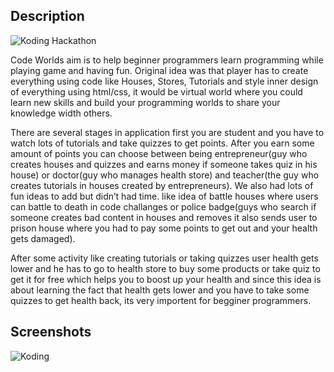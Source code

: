 ## Description
![Koding Hackathon](https://raw.githubusercontent.com/koding/hackathon.submit/master/images/badge.png)

Code Worlds aim is to help beginner programmers learn programming while playing game and having fun. Original idea was that player has to create everything using code like Houses, Stores, Tutorials and style inner design of everything using html/css, it would be virtual world where you could learn new skills and build your programming worlds to share your knowledge width others.

There are several stages in application first you are student and you have to watch lots of tutorials and take quizzes to get points. After you earn some amount of points you can choose between being entrepreneur(guy who creates houses and quizzes and earns money if someone takes quiz in his house) or doctor(guy who manages health store) and teacher(the guy who creates tutorials in houses created by entrepreneurs). We also had lots of fun ideas to add but didn’t had time. like idea of battle houses where users can battle  to death in code challanges or police badge(guys who search if someone creates bad content in houses and removes it also sends user to prison house where you had to pay some points to get out and your health gets damaged).

After some activity like creating tutorials or taking quizzes user health gets lower and he has to go to health store to buy some products or take quiz to get it for free which helps you to boost up your health and since this idea is about learning the fact that health gets lower and you have to take some quizzes to get health back, its very importent for begginer programmers.

## Screenshots
![Koding](https://s3.amazonaws.com/f.cl.ly/items/2w2E45282W2L2O253p28/Screen%20Recording%202014-12-08%20at%2010.08%20AM.gif)
